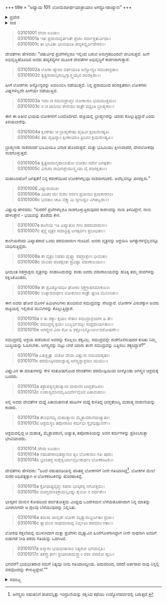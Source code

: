 +++
title = "ಅಧ್ಯಾಯ 101: ಲೋಮಶತೀರ್ಥಯಾತ್ರಾಯಾಂ ಅಗಸ್ತ್ಯೋಪಾಖ್ಯಾನಃ"
+++

<details><summary>ಪ್ರವೇಶ</summary>


।।   ಓಂ ಓಂ ನಮೋ ನಾರಾಯಣಾಯ।।   ಶ್ರೀ ವೇದವ್ಯಾಸಾಯ ನಮಃ ।।

ಶ್ರೀ ಕೃಷ್ಣದ್ವೈಪಾಯನ ವೇದವ್ಯಾಸ ವಿರಚಿತ  

**ಶ್ರೀ ಮಹಾಭಾರತ**

**ಆರಣ್ಯಕ ಪರ್ವ**

**ತೀರ್ಥಯಾತ್ರಾ ಪರ್ವ**

**ಅಧ್ಯಾಯ 101**

</details>


<details><summary>ಸಾರ</summary>

ಅಗಸ್ತ್ಯನು ಸಾಗರವನ್ನು ಬತ್ತಿಸಬಲ್ಲನು ಎಂದು ನಾರಾಯಣನು ಸೂಚಿಸಿದ್ದುದು (1-10). ದೇವತೆಗಳು ಅಗಸ್ತ್ಯನನ್ನು ಬೇಡಿಕೊಂಡಿದುದು (11-17).

</details>


> 03101001 ದೇವಾ ಊಚುಃ।  
03101001a ಇತಃ ಪ್ರದಾನಾದ್ವರ್ತಂತೇ ಪ್ರಜಾಃ ಸರ್ವಾಶ್ಚತುರ್ವಿಧಾಃ।  
03101001c ತಾ ಭಾವಿತಾ ಭಾವಯಂತಿ ಹವ್ಯಕವ್ಯೈರ್ದಿವೌಕಸಃ।।

ದೇವತೆಗಳು ಹೇಳಿದರು: “ಚತುರ್ವಿಧ ಪ್ರಜೆಗಳೆಲ್ಲರೂ ಇಲ್ಲಿಂದ ಬರುವ ಅನುಗ್ರಹದಿಂದಲೇ ಜೀವಿಸುತ್ತವೆ. ಹೀಗೆ ಅಭಿವೃದ್ಧಿಹೊಂದಿದ ಅವರು ಹವ್ಯಕವ್ಯಗಳ ಮೂಲಕ ದೇವತೆಗಳ ಅಭಿವೃದ್ಧಿಗೆ ಕಾರಣರಾಗುತ್ತಾರೆ.

> 03101002a ಲೋಕಾ ಹ್ಯೇವಂ ವರ್ತಯಂತಿ ಅನ್ಯೋನ್ಯಂ ಸಮುಪಾಶ್ರಿತಾಃ।  
03101002c ತ್ವತ್ಪ್ರಸಾದಾನ್ನಿರುದ್ವಿಗ್ನಾಸ್ತ್ವಯೈವ ಪರಿರಕ್ಷಿತಾಃ।।

ಹೀಗೆ ಲೋಕಗಳು ಅನ್ಯೋನ್ಯರನ್ನು ಅವಲಂಬಿಸಿ ನಡೆಯುತ್ತವೆ. ನಿನ್ನ ಪ್ರಸಾದದಿಂದ ಪರಿರಕ್ಷಿತರಾಗಿ ಲೋಕಗಳು ವಿಘ್ನಗಳಿಲ್ಲದೇ ಹೀಗೆಯೇ ನಡೆಯುತ್ತಿವೆ.

> 03101003a ಇದಂ ಚ ಸಮನುಪ್ರಾಪ್ತಂ ಲೋಕಾನಾಂ ಭಯಮುತ್ತಮಂ।  
03101003c ನ ಚ ಜಾನೀಮ ಕೇನೇಮೇ ರಾತ್ರೌ ವಧ್ಯಂತಿ ಬ್ರಾಹ್ಮಣಾಃ।।

ಈಗ ಈ ಅತೀವ ಭಯವು ಲೋಕಗಳಿಗೆ ಬಂದೊದಗಿದೆ. ರಾತ್ರಿಯಲ್ಲಿ ಬ್ರಾಹ್ಮಣರನ್ನು ಯಾರು ಕೊಲ್ಲುತ್ತಿದ್ದಾರೆ ಎಂದು ತಿಳಿಯಲಾರೆವು.

> 03101004a ಕ್ಷೀಣೇಷು ಚ ಬ್ರಾಹ್ಮಣೇಷು ಪೃಥಿವೀ ಕ್ಷಯಮೇಷ್ಯತಿ।  
03101004c ತತಃ ಪೃಥಿವ್ಯಾಂ ಕ್ಷೀಣಾಯಾಂ ತ್ರಿದಿವಂ ಕ್ಷಯಮೇಷ್ಯತಿ।।

ಬ್ರಾಹ್ಮಣರು ನಾಶವಾದರೆ ಭೂಮಿಯೂ ವಿನಾಶ ಹೊಂದುತ್ತದೆ. ಮತ್ತು ಭೂಮಿಯು ಕ್ಷೀಣವಾದರೆ, ದೇವಲೋಕವೂ ನಾಶಗೊಳ್ಳುತ್ತದೆ.

> 03101005a ತ್ವತ್ಪ್ರಸಾದಾನ್ಮಹಾಬಾಹೋ ಲೋಕಾಃ ಸರ್ವೇ ಜಗತ್ಪತೇ।  
03101005c ವಿನಾಶಂ ನಾಧಿಗಚ್ಚೇಯುಸ್ತ್ವಯಾ ವೈ ಪರಿರಕ್ಷಿತಾಃ।।

ಮಹಾಬಾಹೋ! ಜಗತ್ಪತೇ! ನಿನ್ನ ಕರುಣೆಯಿಂದ ಲೋಕಗಳೆಲ್ಲವೂ ನಾಶವಾಗದಿರಲಿ. ಅವೆಲ್ಲವನ್ನೂ ಪರಿರಕ್ಷಿಸು.”

> 03101006 ವಿಷ್ಣುರುವಾಚ।  
03101006a ವಿದಿತಂ ಮೇ ಸುರಾಃ ಸರ್ವಂ ಪ್ರಜಾನಾಂ ಕ್ಷಯಕಾರಣಂ।  
03101006c ಭವತಾಂ ಚಾಪಿ ವಕ್ಷ್ಯಾಮಿ ಶೃಣುಧ್ವಂ ವಿಗತಜ್ವರಾಃ।।

ವಿಷ್ಣುವು ಹೇಳಿದನು: “ಸುರರೇ! ಪ್ರಜೆಗಳೆಲ್ಲರೂ ನಾಶಗೊಳ್ಳುತ್ತಿರುವುದರ ಕಾರಣವನ್ನು ನಾನು ತಿಳಿದಿದ್ದೇನೆ. ನಾನು ಹೇಳುತ್ತೇನೆ - ಭಯವನ್ನು ತೊರೆದು ಕೇಳಿ.

> 03101007a ಕಾಲೇಯ ಇತಿ ವಿಖ್ಯಾತೋ ಗಣಃ ಪರಮದಾರುಣಃ।  
03101007c ತೈಶ್ಚ ವೃತ್ರಂ ಸಮಾಶ್ರಿತ್ಯ ಜಗತ್ಸರ್ವಂ ಪ್ರಬಾಧಿತಂ।।

ಕಾಲೇಯರೆಂದು ವಿಖ್ಯಾತರಾದ ಒಂದು ಪರಮದಾರುಣ ಗುಂಪಿದೆ. ಅವರು ವೃತ್ರನನ್ನು ಆಶ್ರಯಿಸಿ ಜಗತ್ತುಗಳನ್ನೆಲ್ಲವನ್ನೂ ಬಾಧಿಸುತ್ತಿದ್ದರು.

> 03101008a ತೇ ವೃತ್ರಂ ನಿಹತಂ ದೃಷ್ಟ್ವಾ ಸಹಸ್ರಾಕ್ಷೇಣ ಧೀಮತಾ।  
03101008c ಜೀವಿತಂ ಪರಿರಕ್ಷಂತಃ ಪ್ರವಿಷ್ಟಾ ವರುಣಾಲಯಂ।।

ಧೀಮಂತ ಸಹಸ್ರಾಕ್ಷನು ವೃತ್ರನನ್ನು ಸಂಹರಿಸಿದುದನ್ನು ಕಂಡು ಅವರು ವರುಣಾಲಯವನ್ನು ಹೊಕ್ಕಿ ತಮ್ಮ ಜೀವಗಳನ್ನು ರಕ್ಷಿಸಿಕೊಂಡರು.

> 03101009a ತೇ ಪ್ರವಿಶ್ಯೋದಧಿಂ ಘೋರಂ ನಕ್ರಗ್ರಾಹಸಮಾಕುಲಂ।   
03101009c ಉತ್ಸಾದನಾರ್ಥಂ ಲೋಕಾನಾಂ ರಾತ್ರೌ ಘ್ನಂತಿ ಮುನೀನಿಹ।।

ಈಗ ಅವರು ಘೋರ ಮೊಸಳೆ ತಿಮಿಂಗಿಲಗಳು ತುಂಬಿರುವ ಸಮುದ್ರವನ್ನು ಸೇರಿದ್ದಾರೆ. ಲೋಕಗಳ ವಿನಾಶಕ್ಕಾಗಿ ಅವರು ರಾತ್ರಿಯಲ್ಲಿ ಇಲ್ಲಿರುವ ಮುನಿಗಳನ್ನು ಕೊಲ್ಲುತ್ತಿದ್ದಾರೆ.

> 03101010a ನ ತು ಶಕ್ಯಾಃ ಕ್ಷಯಂ ನೇತುಂ ಸಮುದ್ರಾಶ್ರಯಗಾ ಹಿ ತೇ।  
03101010c ಸಮುದ್ರಸ್ಯ ಕ್ಷಯೇ ಬುದ್ಧಿರ್ಭವದ್ಭಿಃ ಸಂಪ್ರಧಾರ್ಯತಾಂ।।   
03101010e ಅಗಸ್ತ್ಯೇನ ವಿನಾ ಕೋ ಹಿ ಶಕ್ತೋಽನ್ಯೋಽರ್ಣವಶೋಷಣೇ।।

ಸಮುದ್ರದಲ್ಲಿ ಆಶ್ರಯ ಪಡೆದಿರುವ ಅವರನ್ನು ಕೊಲ್ಲಲು ಶಕ್ಯವಿಲ್ಲ. ಸಮುದ್ರವನ್ನೇ ನಾಶಗೊಳಿಸುವುದರ ಕುರಿತು ನಿಮ್ಮ ಬುದ್ಧಿಯನ್ನು ಓಡಿಸಬೇಕು. ಅಗಸ್ತ್ಯನನ್ನು ಬಿಟ್ಟು ಬೇರೆ ಯಾರು ತಾನೇ ಸಮುದ್ರವನ್ನು ಬತ್ತಿಸಲು ಶಕ್ಯರಿದ್ದಾರೆ?”

> 03101011a ಏತಚ್ಛೃತ್ವಾ ವಚೋ ದೇವಾ ವಿಷ್ಣುನಾ ಸಮುದಾಹೃತಂ।  
03101011c ಪರಮೇಷ್ಠಿನಮಾಜ್ಞಾಪ್ಯ ಅಗಸ್ತ್ಯಸ್ಯಾಶ್ರಮಂ ಯಯುಃ।।

ವಿಷ್ಣುವಿನ ಈ ಮಾತುಗಳನ್ನು ಕೇಳಿ ಸಂತೋಷಗೊಂಡ ದೇವತೆಗಳು ಪರಮೇಷ್ಠಿಯಿಂದ ಬೀಳ್ಕೊಂಡು ಅಗಸ್ತ್ಯನ ಆಶ್ರಮಕ್ಕೆ ಬಂದರು.

> 03101012a ತತ್ರಾಪಶ್ಯನ್ಮಹಾತ್ಮಾನಂ ವಾರುಣಿಂ ದೀಪ್ತತೇಜಸಂ।  
03101012c ಉಪಾಸ್ಯಮಾನಮೃಷಿಭಿರ್ದೇವೈರಿವ ಪಿತಾಮಹಂ।।

ಅಲ್ಲಿ ಅವರು ದೇವತೆಗಳ ಮಧ್ಯೆ ಪಿತಾಮಹನಂತೆ ಋಷಿಗಳ ಮಧ್ಯೆ ಕುಳಿತಿದ್ದ ದೀಪ್ತತೇಜಸ್ವಿ ಮಹಾತ್ಮ ವಾರುಣಿಯನ್ನು ಕಂಡರು.

> 03101013a ತೇಽಭಿಗಮ್ಯ ಮಹಾತ್ಮಾನಂ ಮೈತ್ರಾವರುಣಿಮಚ್ಯುತಂ।  
03101013c ಆಶ್ರಮಸ್ಥಂ ತಪೋರಾಶಿಂ ಕರ್ಮಭಿಃ ಸ್ವೈರಭಿಷ್ಟುವನ್।।

ಆಶ್ರಮದಲ್ಲಿದ್ದ ಆ ಮಹಾತ್ಮ, ಮೈತ್ರಾವರುಣಿ, ಅಚ್ಯುತ, ತಪೋರಾಶಿಯನ್ನು ಅವನ ಕರ್ಮಗಳನ್ನು ಪ್ರಶಿಂಸಿಸುತ್ತಾ ಭೇಟಿಯಾದರು.

> 03101014 ದೇವಾ ಊಚುಃ।  
03101014a ನಹುಷೇಣಾಭಿತಪ್ತಾನಾಂ ತ್ವಂ ಲೋಕಾನಾಂ ಗತಿಃ ಪುರಾ।  
03101014c ಭ್ರಂಶಿತಶ್ಚ ಸುರೈಶ್ವರ್ಯಾಲ್ಲೋಕಾರ್ಥಂ ಲೋಕಕಂಟಕಃ।।

ದೇವತೆಗಳು ಹೇಳಿದರು: “ಹಿಂದೆ ನಹುಷನಡಿಯಲ್ಲಿ ಪರಿತಪ್ತ ಲೋಕಗಳಿಗೆ ನೀನೇ ಗತಿಯಾಗಿದ್ದೆ[^1]. ಲೋಕಗಳ ಮೇಲೆ ಸುರರ ಅಧಿಪತ್ಯಕ್ಕಾಗಿ ಆ ಲೋಕಕಂಟಕನನ್ನು ಹೊರಹಾಕಿದ್ದೆ.

> 03101015a ಕ್ರೋಧಾತ್ಪ್ರವೃದ್ಧಃ ಸಹಸಾ ಭಾಸ್ಕರಸ್ಯ ನಗೋತ್ತಮಃ।  
03101015c ವಚಸ್ತವಾನತಿಕ್ರಾಮನ್ವಿಂಧ್ಯಃ ಶೈಲೋ ನ ವರ್ಧತೇ।।

ಭಾಸ್ಕರನ ಮೇಲಿನ ಕೋಪದಿಂದ ಪರ್ವತೋತ್ತಮ ವಿಂಧ್ಯವು ಒಂದೇಸಮನ ಬೆಳೆಯತೊಡಗಿದಾಗ ನಿನ್ನ ಮಾತನ್ನು ಮೀರಲಾಗದೇ ಆ ಶೈಲವು ಬೆಳೆಯುವುದನ್ನು ನಿಲ್ಲಿಸಿತು.

> 03101016a ತಮಸಾ ಚಾವೃತೇ ಲೋಕೇ ಮೃತ್ಯುನಾಭ್ಯರ್ದಿತಾಃ ಪ್ರಜಾಃ।  
03101016c ತ್ವಾಮೇವ ನಾಥಮಾಸಾದ್ಯ ನಿರ್ವೃತಿಂ ಪರಮಾಂ ಗತಾಃ।।

ಲೋಕವು ಕತ್ತಲೆಯಲ್ಲಿ ಮುಳುಗಿದಾಗ ಮತ್ತು ಪ್ರಜೆಗಳು ಮೃತ್ಯುವಿನ ಹಿಂಸೆಗೊಳಗಾಗಿದ್ದಾಗ ನೀನೇ ನಾಥನಾಗಿ ಅವರಿಗೆ ಬಿಡುಗಡೆ ನೀಡಿ ಪರಮ ಗತಿಯನ್ನು ಒದಗಿಸಿದೆ.

> 03101017a ಅಸ್ಮಾಕಂ ಭಯಭೀತಾನಾಂ ನಿತ್ಯಶೋ ಭಗವಾನ್ಗತಿಃ।  
03101017c ತತಸ್ತ್ವಾರ್ತಾಃ ಪ್ರಯಾಚಾಮಸ್ತ್ವಾಂ ವರಂ ವರದೋ ಹ್ಯಸಿ।।

ಭಗವನ್! ಭಯಭೀತರಾದ ನಮಗೆ ನಿತ್ಯವೂ ನೀನು ಗತಿಯಾಗಿದ್ದೀಯೆ. ಆದುದರಿಂದ, ವರದ! ಆರ್ತರಾದ ನಾವು ನಿನ್ನಲ್ಲಿ ವರವೊಂದನ್ನು ಕೇಳುತ್ತಿದ್ದೇವೆ.””

<details><summary>ಸಮಾಪ್ತಿ</summary>

ಇತಿ ಶ್ರೀ ಮಹಾಭಾರತೇ ಆರಣ್ಯಕಪರ್ವಣಿ ತೀರ್ಥಯಾತ್ರಾಪರ್ವಣಿ ಲೋಮಶತೀರ್ಥಯಾತ್ರಾಯಾಂ ಅಗಸ್ತ್ಯೋಪಾಖ್ಯಾನೇ ಏಕಾಧಿಕಶತತಮೋಽಧ್ಯಾಯಃ।  
ಇದು ಮಹಾಭಾರತದ ಆರಣ್ಯಕಪರ್ವದಲ್ಲಿ ತೀರ್ಥಯಾತ್ರಾಪರ್ವದಲ್ಲಿ ಲೋಮಶತೀರ್ಥಯಾತ್ರೆಯಲ್ಲಿ ಅಗಸ್ತ್ಯೋಪಾಖ್ಯಾನದಲ್ಲಿ ನೂರಾಒಂದನೆಯ ಅಧ್ಯಾಯವು.




</details>

[^1]: ಅಗಸ್ತ್ಯನು ನಹುಷನಿಗೆ ಶಾಪವನ್ನಿತ್ತು ಇಂದ್ರಾಣಿಯನ್ನು ರಕ್ಷಿಸಿದ ಕಥೆಯು ಉದ್ಯೋಗಪರ್ವದಲ್ಲಿ ಬರುತ್ತದೆ.

